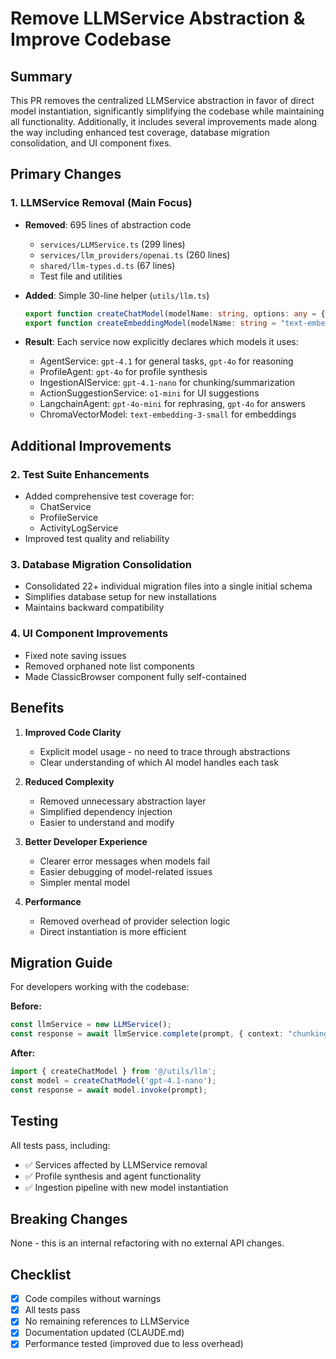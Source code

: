 # Remove LLMService Abstraction & Improve Codebase

## Summary

This PR removes the centralized LLMService abstraction in favor of direct model instantiation, significantly simplifying the codebase while maintaining all functionality. Additionally, it includes several improvements made along the way including enhanced test coverage, database migration consolidation, and UI component fixes.

## Primary Changes

### 1. LLMService Removal (Main Focus)
- **Removed**: 695 lines of abstraction code
  - `services/LLMService.ts` (299 lines)
  - `services/llm_providers/openai.ts` (260 lines) 
  - `shared/llm-types.d.ts` (67 lines)
  - Test file and utilities

- **Added**: Simple 30-line helper (`utils/llm.ts`)
  ```typescript
  export function createChatModel(modelName: string, options: any = {})
  export function createEmbeddingModel(modelName: string = "text-embedding-3-small", options: any = {})
  ```

- **Result**: Each service now explicitly declares which models it uses:
  - AgentService: `gpt-4.1` for general tasks, `gpt-4o` for reasoning
  - ProfileAgent: `gpt-4o` for profile synthesis
  - IngestionAIService: `gpt-4.1-nano` for chunking/summarization
  - ActionSuggestionService: `o1-mini` for UI suggestions
  - LangchainAgent: `gpt-4o-mini` for rephrasing, `gpt-4o` for answers
  - ChromaVectorModel: `text-embedding-3-small` for embeddings

## Additional Improvements

### 2. Test Suite Enhancements
- Added comprehensive test coverage for:
  - ChatService
  - ProfileService
  - ActivityLogService
- Improved test quality and reliability

### 3. Database Migration Consolidation
- Consolidated 22+ individual migration files into a single initial schema
- Simplifies database setup for new installations
- Maintains backward compatibility

### 4. UI Component Improvements
- Fixed note saving issues
- Removed orphaned note list components
- Made ClassicBrowser component fully self-contained

## Benefits

1. **Improved Code Clarity**
   - Explicit model usage - no need to trace through abstractions
   - Clear understanding of which AI model handles each task

2. **Reduced Complexity**
   - Removed unnecessary abstraction layer
   - Simplified dependency injection
   - Easier to understand and modify

3. **Better Developer Experience**
   - Clearer error messages when models fail
   - Easier debugging of model-related issues
   - Simpler mental model

4. **Performance**
   - Removed overhead of provider selection logic
   - Direct instantiation is more efficient

## Migration Guide

For developers working with the codebase:

**Before:**
```typescript
const llmService = new LLMService();
const response = await llmService.complete(prompt, { context: "chunking" });
```

**After:**
```typescript
import { createChatModel } from '@/utils/llm';
const model = createChatModel('gpt-4.1-nano');
const response = await model.invoke(prompt);
```

## Testing

All tests pass, including:
- ✅ Services affected by LLMService removal
- ✅ Profile synthesis and agent functionality
- ✅ Ingestion pipeline with new model instantiation

## Breaking Changes

None - this is an internal refactoring with no external API changes.

## Checklist

- [x] Code compiles without warnings
- [x] All tests pass
- [x] No remaining references to LLMService
- [x] Documentation updated (CLAUDE.md)
- [x] Performance tested (improved due to less overhead)